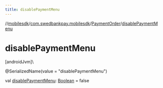 ```yaml
---
title: disablePaymentMenu
---
```

//[mobilesdk](../../../index.html)/[com.swedbankpay.mobilesdk](../index.html)/[PaymentOrder](index.html)/[disablePaymentMenu](disable-payment-menu.html)



# disablePaymentMenu



[androidJvm]\




@SerializedName(value = "disablePaymentMenu")



val [disablePaymentMenu](disable-payment-menu.html): [Boolean](https://kotlinlang.org/api/latest/jvm/stdlib/kotlin/-boolean/index.html) = false




